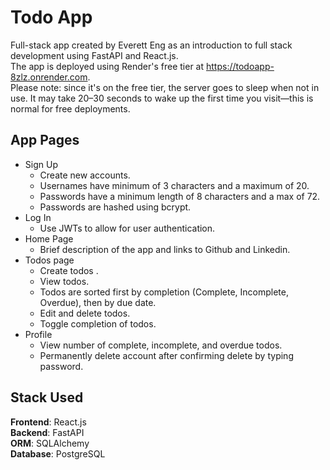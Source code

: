 # Todo App

Full-stack app created by Everett Eng as an introduction to full stack development using FastAPI and React.js.  
The app is deployed using Render's free tier at https://todoapp-8zlz.onrender.com.  
Please note: since it's on the free tier, the server goes to sleep when not in use. It may take 20–30 seconds to wake up the first time you visit—this is normal for free deployments.
  
## App Pages
- Sign Up
  - Create new accounts.
  - Usernames have minimum of 3 characters and a maximum of 20.
  - Passwords have a minimum length of 8 characters and a max of 72.
  - Passwords are hashed using bcrypt.
- Log In
  - Use JWTs to allow for user authentication.
- Home Page 
  - Brief description of the app and links to Github and Linkedin.
- Todos page 
  - Create todos .
  - View todos.
  - Todos are sorted first by completion (Complete, Incomplete, Overdue), then by due date.
  - Edit and delete todos.
  - Toggle completion of todos.
- Profile
  - View number of complete, incomplete, and overdue todos.
  - Permanently delete account after confirming delete by typing password.

## Stack Used
**Frontend**: React.js  
**Backend**: FastAPI  
**ORM**: SQLAlchemy  
**Database**: PostgreSQL
